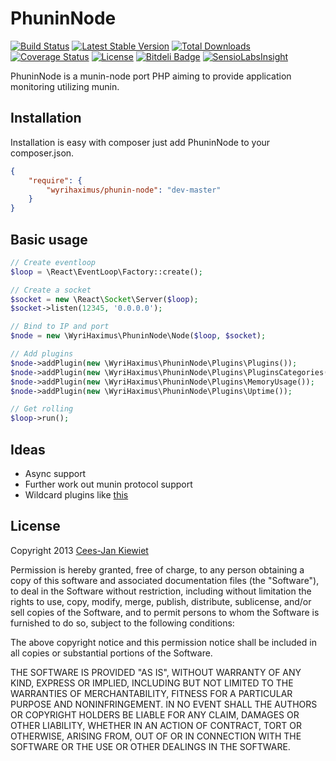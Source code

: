 PhuninNode
==========

[![Build Status](https://travis-ci.org/WyriHaximus/PhuninNode.png)](https://travis-ci.org/WyriHaximus/PhuninNode)
[![Latest Stable Version](https://poser.pugx.org/WyriHaximus/Phunin-Node/v/stable.png)](https://packagist.org/packages/WyriHaximus/Phunin-Node)
[![Total Downloads](https://poser.pugx.org/WyriHaximus/Phunin-Node/downloads.png)](https://packagist.org/packages/WyriHaximus/Phunin-Node)
[![Coverage Status](https://coveralls.io/repos/WyriHaximus/PhuninNode/badge.png)](https://coveralls.io/r/WyriHaximus/PhuninNode)
[![License](https://poser.pugx.org/wyrihaximus/phunin-node/license.png)](https://packagist.org/packages/wyrihaximus/phunin-node)
 [![Bitdeli Badge](https://d2weczhvl823v0.cloudfront.net/WyriHaximus/phuninnode/trend.png)](https://bitdeli.com/free "Bitdeli Badge")
 [![SensioLabsInsight](https://insight.sensiolabs.com/projects/7aa7729b-fc93-4e81-81be-56a6e9fcaa26/mini.png)](https://insight.sensiolabs.com/projects/7aa7729b-fc93-4e81-81be-56a6e9fcaa26)

PhuninNode is a munin-node port PHP aiming to provide application monitoring utilizing munin.

## Installation ##

Installation is easy with composer just add PhuninNode to your composer.json.

```json
{
	"require": {
		"wyrihaximus/phunin-node": "dev-master"
	}
}
```

## Basic usage ##

```php
// Create eventloop
$loop = \React\EventLoop\Factory::create();

// Create a socket
$socket = new \React\Socket\Server($loop);
$socket->listen(12345, '0.0.0.0');

// Bind to IP and port
$node = new \WyriHaximus\PhuninNode\Node($loop, $socket);

// Add plugins
$node->addPlugin(new \WyriHaximus\PhuninNode\Plugins\Plugins());
$node->addPlugin(new \WyriHaximus\PhuninNode\Plugins\PluginsCategories());
$node->addPlugin(new \WyriHaximus\PhuninNode\Plugins\MemoryUsage());
$node->addPlugin(new \WyriHaximus\PhuninNode\Plugins\Uptime());

// Get rolling
$loop->run();
```

## Ideas ##

- Async support
- Further work out munin protocol support
- Wildcard plugins like [this](http://munin-monitoring.org/browser/munin/plugins/node.d.linux/if_.in)

## License ##

Copyright 2013 [Cees-Jan Kiewiet](http://wyrihaximus.net/)

Permission is hereby granted, free of charge, to any person
obtaining a copy of this software and associated documentation
files (the "Software"), to deal in the Software without
restriction, including without limitation the rights to use,
copy, modify, merge, publish, distribute, sublicense, and/or sell
copies of the Software, and to permit persons to whom the
Software is furnished to do so, subject to the following
conditions:

The above copyright notice and this permission notice shall be
included in all copies or substantial portions of the Software.

THE SOFTWARE IS PROVIDED "AS IS", WITHOUT WARRANTY OF ANY KIND,
EXPRESS OR IMPLIED, INCLUDING BUT NOT LIMITED TO THE WARRANTIES
OF MERCHANTABILITY, FITNESS FOR A PARTICULAR PURPOSE AND
NONINFRINGEMENT. IN NO EVENT SHALL THE AUTHORS OR COPYRIGHT
HOLDERS BE LIABLE FOR ANY CLAIM, DAMAGES OR OTHER LIABILITY,
WHETHER IN AN ACTION OF CONTRACT, TORT OR OTHERWISE, ARISING
FROM, OUT OF OR IN CONNECTION WITH THE SOFTWARE OR THE USE OR
OTHER DEALINGS IN THE SOFTWARE.

